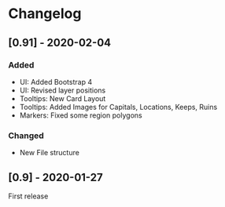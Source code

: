 # Changelog

## [0.91] - 2020-02-04

### Added

- UI: Added Bootstrap 4
- UI: Revised layer positions
- Tooltips: New Card Layout
- Tooltips: Added Images for Capitals, Locations, Keeps, Ruins
- Markers: Fixed some region polygons

### Changed

- New File structure

## [0.9] - 2020-01-27

First release
